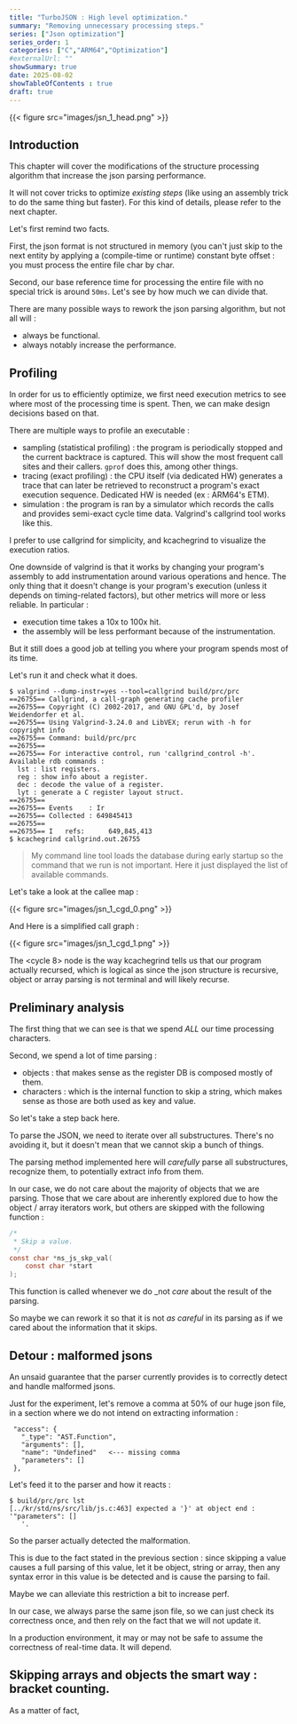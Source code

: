 ```yaml
--- 
title: "TurboJSON : High level optimization." 
summary: "Removing unnecessary processing steps."
series: ["Json optimization"]
series_order: 1
categories: ["C","ARM64","Optimization"] 
#externalUrl: "" 
showSummary: true
date: 2025-08-02 
showTableOfContents : true 
draft: true 
---
```


{{< figure src="images/jsn_1_head.png" >}}

## Introduction

This chapter will cover the modifications of the structure processing algorithm that increase the json parsing performance.  

It will not cover tricks to optimize _existing_ _steps_ (like using an assembly trick to do the same thing but faster). For this kind of details, please refer to the next chapter.

Let's first remind two facts.

First, the json format is not structured in memory (you can't just skip to the next entity by applying a (compile-time or runtime) constant byte offset : you must process the entire file char by char.

Second, our base reference time for processing the entire file with no special trick is around `50ms`. Let's see by how much we can divide that.

There are many possible ways to rework the json parsing algorithm, but not all will :
- always be functional.
- always notably increase the performance.

## Profiling

In order for us to efficiently optimize, we first need execution metrics to see where most of the processing time is spent. Then, we can make design decisions based on that.

There are multiple ways to profile an executable :
- sampling (statistical profiling) : the program is periodically stopped and the current backtrace is captured. This will show the most frequent call sites and their callers. `gprof` does this, among other things. 
- tracing (exact profiling) : the CPU itself (via dedicated HW) generates a trace that can later be retrieved to reconstruct a program's exact execution sequence. Dedicated HW is needed (ex : ARM64's ETM).
- simulation : the program is ran by a simulator which records the calls and provides semi-exact cycle time data. Valgrind's callgrind tool works like this.

I prefer to use callgrind for simplicity, and kcachegrind to visualize the execution ratios.

One downside of valgrind is that it works by changing your program's assembly to add instrumentation around various operations and hence. The only thing that it doesn't change is your program's execution (unless it depends on timing-related factors), but other metrics will more or less reliable. In particular : 
- execution time takes a 10x to 100x hit.
- the assembly will be less performant because of the instrumentation.

But it still does a good job at telling you where your program spends most of its time.

Let's run it and check what it does.

```
$ valgrind --dump-instr=yes --tool=callgrind build/prc/prc
==26755== Callgrind, a call-graph generating cache profiler
==26755== Copyright (C) 2002-2017, and GNU GPL'd, by Josef Weidendorfer et al.
==26755== Using Valgrind-3.24.0 and LibVEX; rerun with -h for copyright info
==26755== Command: build/prc/prc
==26755==
==26755== For interactive control, run 'callgrind_control -h'.
Available rdb commands :
  lst : list registers.
  reg : show info about a register.
  dec : decode the value of a register.
  lyt : generate a C register layout struct.
==26755==
==26755== Events    : Ir
==26755== Collected : 649845413
==26755==
==26755== I   refs:      649,845,413
$ kcachegrind callgrind.out.26755
```

> My command line tool loads the database during early startup so the command that we run is not important. Here it just displayed the list of available commands.

Let's take a look at the callee map :

{{< figure src="images/jsn_1_cgd_0.png" >}}

And Here is a simplified call graph :

{{< figure src="images/jsn_1_cgd_1.png" >}}

The <cycle 8> node is the way kcachegrind tells us that our program actually recursed, which is logical as since the json structure is recursive, object or array parsing is not terminal and will likely recurse.

## Preliminary analysis

The first thing that we can see is that we spend _ALL_ our time processing characters.

Second, we spend a lot of time parsing :
- objects : that makes sense as the register DB is composed mostly of them.
- characters : which is the internal function to skip a string, which makes sense as those are both used as key and value. 

So let's take a step back here.

To parse the JSON, we need to iterate over all substructures. There's no avoiding it, but it doesn't mean that we cannot skip a bunch of things.

The parsing method implemented here will _carefully_ parse all substructures, recognize them, to potentially extract info from them.

In our case, we do not care about the majority of objects that we are parsing. Those that we care about are inherently explored due to how the object / array iterators work, but others are skipped with the following function : 

``` C
/*
 * Skip a value.
 */
const char *ns_js_skp_val(
	const char *start
);
```

This function is called whenever we do _not _care_ about the result of the parsing.

So maybe we can rework it so that it is not _as_ _careful_ in its parsing as if we cared about the information that it skips.

## Detour : malformed jsons

An unsaid guarantee that the parser currently provides is to correctly detect and handle malformed jsons.

Just for the experiment, let's remove a comma at 50% of our huge json file, in a section where we do not intend on extracting information :

```
 "access": {                
   "_type": "AST.Function", 
   "arguments": [],         
   "name": "Undefined"   <--- missing comma   
   "parameters": []         
 },                         
```

Let's feed it to the parser and how it reacts :

```
$ build/prc/prc lst
[../kr/std/ns/src/lib/js.c:463] expected a '}' at object end : '"parameters": []
   '.
```

So the parser actually detected the malformation.

This is due to the fact stated in the previous section : since skipping a value causes a full parsing of this value, let it be object, string or array, then any syntax error in this value is be detected and is cause the parsing to fail.

Maybe we can alleviate this restriction a bit to increase perf.

In our case, we always parse the same json file, so we can just check its correctness once, and then rely on the fact that we will not update it.

In a production environment, it may or may not be safe to assume the correctness of real-time data. It will depend. 

## Skipping arrays and objects the smart way : bracket counting.

As a matter of fact, 












